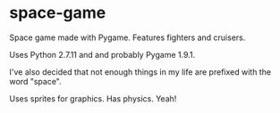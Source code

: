 # space-game
Space game made with Pygame. Features fighters and cruisers.

Uses Python 2.7.11 and and probably Pygame 1.9.1.

I've also decided that not enough things in my life are prefixed with the word "space".

Uses sprites for graphics. Has physics. Yeah!
